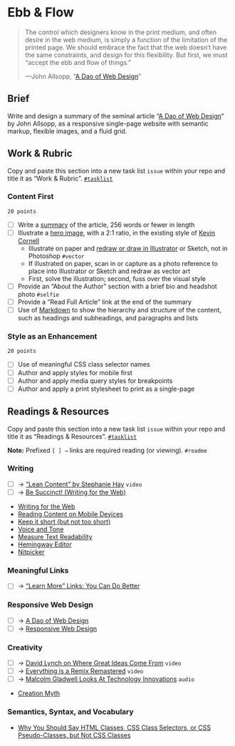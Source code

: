 # Ebb & Flow

> The control which designers know in the print medium, and often desire in the web medium, is simply a function of the limitation of the printed page. We should embrace the fact that the web doesn’t have the same constraints, and design for this flexibility. But first, we must “accept the ebb and flow of things.”
>
> —John Allsopp, “[A Dao of Web Design](https://alistapart.com/article/dao)”

## Brief

Write and design a summary of the seminal article “[A Dao of Web Design](https://alistapart.com/article/dao)” by John Allsopp, as a responsive single-page website with semantic markup, flexible images, and a fluid grid.

## Work & Rubric

Copy and paste this section into a new task list `issue` within your repo and title it as “Work & Rubric”. [`#tasklist`](https://github.com/blog/1825-task-lists-in-all-markdown-documents)

### Content First

`20 points`

- [ ] Write a [summary](https://seesparkbox.com/foundry/naming_css_stuff_is_really_hard) of the article, 256 words or fewer in length
- [ ] Illustrate a [hero image](https://en.wikipedia.org/wiki/Hero_image), with a 2:1 ratio, in the existing style of [Kevin Cornell](http://www.bearskinrug.co.uk/projects/alistapart/)
  - Illustrate on paper and [redraw or draw in Illustrator](https://design.tutsplus.com/tutorials/how-to-create-a-classic-vector-painting-with-watercolor-washes-and-line-art--vector-1481) or Sketch, not in Photoshop `#vector`
  - If illustrated on paper, scan in or capture as a photo reference to place into Illustrator or Sketch and redraw as vector art
  - First, solve the illustration; second, fuss over the visual style
- [ ] Provide an “About the Author” section with a brief bio and headshot photo `#selfie`
- [ ] Provide a “Read Full Article” link at the end of the summary
- [ ] Use of [Markdown](https://guides.github.com/features/mastering-markdown/) to show the hierarchy and structure of the content, such as headings and subheadings, and paragraphs and lists

### Style as an Enhancement

`20 points`

- [ ] Use of meaningful CSS class selector names
- [ ] Author and apply styles for mobile first
- [ ] Author and apply media query styles for breakpoints
- [ ] Author and apply a print stylesheet to print as a single-page

## Readings & Resources

Copy and paste this section into a new task list `issue` within your repo and title it as “Readings & Resources”. [`#tasklist`](https://github.com/blog/1825-task-lists-in-all-markdown-documents)

**Note:** Prefixed `[ ] →` links are required reading (or viewing). `#readme`

### Writing

- [ ] → [“Lean Content” by Stephanie Hay](https://www.youtube.com/watch?v=g2QO9nZUVk4&feature=youtu.be) `video`
- [ ] → [Be Succinct! (Writing for the Web)](https://www.nngroup.com/articles/be-succinct-writing-for-the-web/)
- [Writing for the Web](https://www.usability.gov/how-to-and-tools/methods/writing-for-the-web.html)
- [Reading Content on Mobile Devices](https://www.nngroup.com/articles/mobile-content/)
- [Keep it short (but not too short)](http://www.learnnc.org/lp/editions/webwriting/708)
- [Voice and Tone](http://styleguide.mailchimp.com/voice-and-tone/)
- [Measure Text Readability](https://readable.io/text/)
- [Hemingway Editor](http://www.hemingwayapp.com)
- [Nitpicker](http://nitpickertool.com)

### Meaningful Links

- [ ] → [“Learn More” Links: You Can Do Better](https://www.nngroup.com/articles/learn-more-links/)

### Responsive Web Design

- [ ] → [A Dao of Web Design](https://alistapart.com/article/dao)
- [ ] → [Responsive Web Design](https://alistapart.com/article/responsive-web-design)

### Creativity

- [ ] → [David Lynch on Where Great Ideas Come From](https://vimeo.com/182093266) `video`
- [ ] → [Everything is a Remix Remastered](https://vimeo.com/139094998) `video`
- [ ] → [Malcolm Gladwell Looks At Technology Innovations](http://www.npr.org/2011/05/16/136368716/malcolm-gladwell-looks-at-technology-innovations) `audio`
- [Creation Myth](http://www.newyorker.com/magazine/2011/05/16/creation-myth)

### Semantics, Syntax, and Vocabulary

- [Why You Should Say HTML Classes, CSS Class Selectors, or CSS Pseudo-Classes, but Not CSS Classes](http://tantek.com/2012/353/b1/why-html-classes-css-class-selectors)
